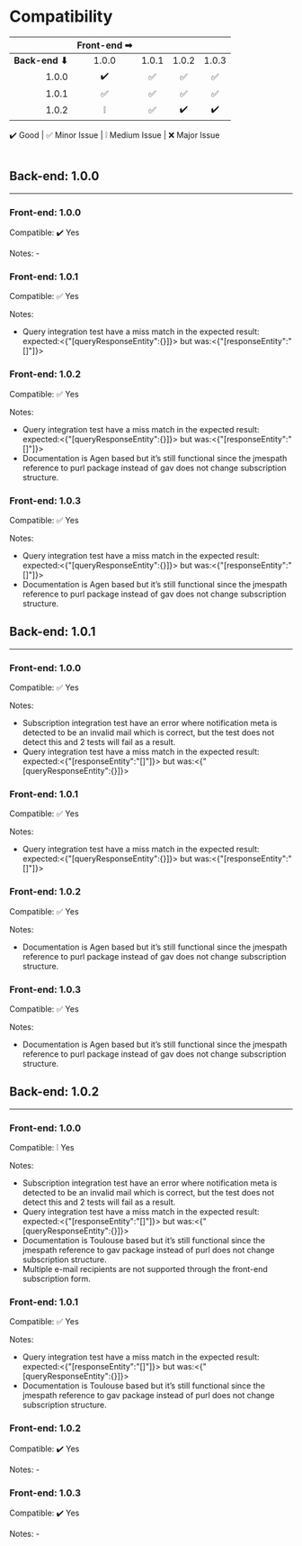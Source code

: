 # Compatibility

|              |Front-end ➡|        |        |        |
|-------------:|:---------:|:------:|:------:|:------:|
|**Back-end ⬇**|       1.0.0|    1.0.1|    1.0.2|    1.0.3|
|         1.0.0|           ✔️️|       ✅|       ✅|       ✅|
|         1.0.1|          ✅|       ✅|       ✅|       ✅|
|         1.0.2|          ❕|       ✅|        ✔️|        ✔️|

✔️️ Good | ✅ Minor Issue | ❕ Medium Issue | ❌ Major Issue
<br>
<br>
## Back-end: 1.0.0
***
### Front-end: 1.0.0
Compatible: ✔️️ Yes

Notes: -

### Front-end: 1.0.1
Compatible: ✅ Yes

Notes:

- Query integration test have a miss match in the expected result: <br/>
expected:<{"[queryResponseEntity":{}]}> but was:<{"[responseEntity":"[]"]}>

### Front-end: 1.0.2
Compatible: ✅ Yes

Notes:

- Query integration test have a miss match in the expected result: <br/>
expected:<{"[queryResponseEntity":{}]}> but was:<{"[responseEntity":"[]"]}>
- Documentation is Agen based but it’s still functional since the jmespath reference to purl package instead of gav does not change subscription structure.

### Front-end: 1.0.3
Compatible: ✅ Yes

Notes:

- Query integration test have a miss match in the expected result: <br/>
expected:<{"[queryResponseEntity":{}]}> but was:<{"[responseEntity":"[]"]}>
- Documentation is Agen based but it’s still functional since the jmespath reference to purl package instead of gav does not change subscription structure.

## Back-end: 1.0.1
***
### Front-end: 1.0.0
Compatible: ✅ Yes

Notes:
- Subscription integration test have an error where notification meta is detected to be an invalid mail which is correct, but the test does not detect this and 2 tests will fail as a result.
- Query integration test have a miss match in the expected result: <br>
expected:<{"[responseEntity":"[]"]}> but was:<{"[queryResponseEntity":{}]}>

### Front-end: 1.0.1
Compatible: ✅ Yes

Notes:

- Query integration test have a miss match in the expected result: <br>
expected:<{"[queryResponseEntity":{}]}> but was:<{"[responseEntity":"[]"]}>

### Front-end: 1.0.2
Compatible: ✅ Yes

Notes:

- Documentation is Agen based but it’s still functional since the jmespath reference to purl package instead of gav does not change subscription structure.

### Front-end: 1.0.3
Compatible: ✅ Yes

Notes:

- Documentation is Agen based but it’s still functional since the jmespath reference to purl package instead of gav does not change subscription structure.

## Back-end: 1.0.2
***
### Front-end: 1.0.0
Compatible: ❕ Yes

Notes:
- Subscription integration test have an error where notification meta is detected to be an invalid mail which is correct, but the test does not detect this and 2 tests will fail as a result.
- Query integration test have a miss match in the expected result: <br>
expected:<{"[responseEntity":"[]"]}> but was:<{"[queryResponseEntity":{}]}>
- Documentation is Toulouse based but it’s still functional since the jmespath reference to gav package instead of purl does not change subscription structure.
- Multiple e-mail recipients are not supported through the front-end subscription form. 

### Front-end: 1.0.1
Compatible: ✅ Yes

Notes:

- Query integration test have a miss match in the expected result: <br>
expected:<{"[responseEntity":"[]"]}> but was:<{"[queryResponseEntity":{}]}>
- Documentation is Toulouse based but it’s still functional since the jmespath reference to gav package instead of purl does not change subscription structure.

### Front-end: 1.0.2
Compatible: ✔️️ Yes

Notes: -

### Front-end: 1.0.3
Compatible: ✔️️ Yes

Notes: -